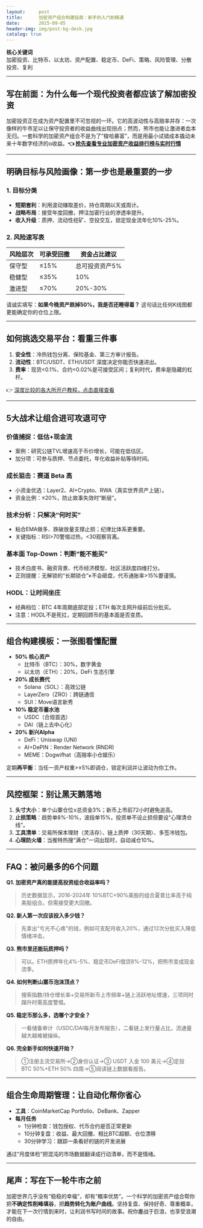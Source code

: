```yaml
---
layout:     post
title:      加密资产组合构建指南：新手的入门到精通
date:       2025-09-05
header-img: img/post-bg-desk.jpg
catalog: true
---
```


**核心关键词**  
加密投资、比特币、以太坊、资产配置、稳定币、DeFi、策略、风险管理、分散投资、复利  

---

## 写在前面：为什么每一个现代投资者都应该了解加密投资

加密投资正在成为资产配置里不可忽视的一环。它的高波动性与高赔率并存：一次像样的牛市足以让保守投资者的收益曲线出现拐点；然而，熊市也能让激进者血本无归。一套科学的加密资产组合不是为了“梭哈暴富”，而是用最小试错成本撬动未来十年数字经济的α收益。**👈 [抢先查看专业加密资产收益排行榜与实时行情](https://okxdog.com/)**

---

## 明确目标与风险画像：第一步也是最重要的一步

### 1. 目标分类

- **短期套利**：利用波动赚取差价，持仓周期以天或周计。  
- **战略布局**：接受年度回撤，押注加密行业的渗透率提升。  
- **收入升级**：质押、流动性挖矿、空投交互，锁定现金流年化10%-25%。  

### 2. 风险速写表

| 风险层次 | 可承受回撤 | 资金占比建议 |
| --- | --- | --- |
| 保守型 | ≤15% | 总可投资资产5% |
| 稳健型 | ≤35% | 10% |
| 激进型 | ≤70% | 20%-30% |

请诚实填写：**如果今晚资产跌掉50%，我是否还睡得着？** 这句话比任何K线图都更能确定你的仓位上限。

---

## 如何挑选交易平台：看重三件事

1. **安全性**：冷热钱包分离、保险基金、第三方审计报告。  
2. **流动性**：BTC/USDT、ETH/USDT 深度决定你能否快速进出。  
3. **费率**：现货<0.1%、合约<0.02%是可接受区间；复利时代，费率是隐藏的杠杆。  

👉 [深度比较的各大所开户教程，点击直接查看](https://okxdog.com/)  

---

## 5大战术让组合进可攻退可守

### 价值捕捉：低估+现金流

- 案例：研究公链TVL增速高于币价增长，可能在低估区。  
- 加分项：可参与质押、节点委托，年化收益补贴等待时间。

### 成长狙击：赛道 Beta 高

- 小资金优选：Layer2、AI+Crypto、RWA（真实世界资产上链）。  
- 资金比例：≤20%，防止故事失效时“断层”。

### 技术分析：只解决“何时买”

- 粘合EMA做多、跌破放量支撑止损；纪律比体系更重要。  
- 关键指标：RSI>70警惕过热，<30观察背离。

### 基本面 Top-Down：判断“能不能买”

- 技术白皮书、融资背景、代币经济模型、社区活跃度四维打分。  
- 正则提醒：无解锁的“长期锁仓”≠不会砸盘，代币通胀率>15%要谨慎。  

### HODL：让时间坐庄

- 经典档位：BTC 4年周期底部定投；ETH 每次主网升级前后分批买。  
- 注意：HODL不是死扛，定期回顾币的基本面是否变质。

---

## 组合构建模板：一张图看懂配置

- **50% 核心资产**  
  - 比特币（BTC）：30%，数字黄金  
  - 以太坊（ETH）：20%，DeFi 生态引擎  
- **20% 成长赛代**  
  - Solana（SOL）：高效公链  
  - LayerZero（ZRO）：跨链通信  
  - SUI：Move语言新秀  
- **10% 稳定币蓄水池**  
  - USDC（合规首选）  
  - DAI（链上去中心化）  
- **20% 新兴Alpha**  
  - DeFi：Uniswap (UNI)  
  - AI+DePIN：Render Network (RNDR)  
  - MEME：Dogwifhat（高赔率小仓娱乐）

定期**再平衡**：当任一资产权重>±5%即调仓，锁定利润并让波动为你工作。

---

## 风控框架：别让黑天鹅落地

1. **头寸大小**：单个山寨仓位≤总资金3%；新币上市前72小时避免追高。  
2. **止损策略**：趋势单8%-10%，波段单15%，投资单不设止损但要设“心理清仓线”。  
3. **工具清单**：交易所保本理财（灵活存）、链上质押（30天期）、多签冷钱包。  
4. **心理防火墙**：当推特热搜“满仓”一词出现时，自动减仓10%。

---

## FAQ：被问最多的6个问题

**Q1. 加密资产真的能提高投资组合收益率吗？**  
> 历史数据显示，2016-2024年 10%BTC+90%美股的组合夏普比率高于纯美股组合。但需接受更大回撤。

**Q2. 新人第一次应该投入多少钱？**  
> 先拿出“亏光不心疼”的钱，例如可支配月收入20%，通过12次分批买入降低情绪冲击。

**Q3. 熊市里还能玩质押吗？**  
> 可以。ETH质押年化4%-5%、稳定币DeFi借贷8%-12%，把熊市变成现金流季。

**Q4. 如何判断山寨币泡沫顶点？**  
> 搜索指数/持仓增长率+交易所新币上市频率+链上活跃地址增速，三项同时蹿升时需高度警惕。

**Q5. 稳定币那么多，选哪个才安全？**  
> 一看储备审计（USDC/DAI每月发布报告），二看链上发行量占比，流通量越大越难被操纵。

**Q6. 完全新手如何快速开始？**  
> ①注册主流交易所→②身份认证→③ USDT 入金 100 美元→④定投 BTC 50%+ETH 50% 四周→⑤阅读链上数据看报告。

---

## 组合生命周期管理：让自动化帮你省心

- **工具**：CoinMarketCap Portfolio、DeBank、Zapper  
- **每月任务**  
  - 1分钟检查：钱包授权、代币合约是否正常更新  
  - 10分钟复盘：收益、最大回撤、相比BTC超额、仓位漂移  
  - 30分钟学习：跟踪一条看好的链的开发进展  

通过“月度体检”把混沌的市场数据翻译成行动清单，而不是情绪。

---

## 尾声：写在下一轮牛市之前

加密世界几乎没有“稳稳的幸福”，却有“概率优势”。一个科学的加密资产组合帮你把**不确定性削峰填谷**，把**趋势转化为账户曲线**。坚持复盘、保持好奇、尊重概率，才能在下一次行情到来时，让利润书写时间的故事。祝你鏖战于巨浪，也享受浪潮的自由。